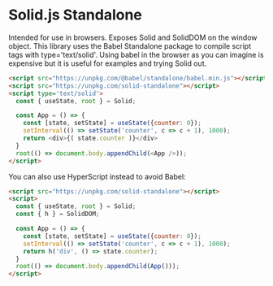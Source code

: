 # Solid.js Standalone

Intended for use in browsers. Exposes Solid and SolidDOM on the window object. This library uses the Babel Standalone package to compile script tags with type='text/solid'. Using babel in the browser as you can imagine is expensive but it is useful for examples and trying Solid out.

```html
<script src="https://unpkg.com/@babel/standalone/babel.min.js"></script>
<script src="https://unpkg.com/solid-standalone"></script>
<script type='text/solid'>
  const { useState, root } = Solid;

  const App = () => {
    const [state, setState] = useState({counter: 0});
    setInterval(() => setState('counter', c => c + 1), 1000);
    return <div>{( state.counter )}</div>
  }
  root(() => document.body.appendChild(<App />));
</script>
```

You can also use HyperScript instead to avoid Babel:
```html
<script src="https://unpkg.com/solid-standalone"></script>
<script>
  const { useState, root } = Solid;
  const { h } = SolidDOM;

  const App = () => {
    const [state, setState] = useState({counter: 0});
    setInterval(() => setState('counter', c => c + 1), 1000);
    return h('div', () => state.counter);
  }
  root(() => document.body.appendChild(App()));
</script>
```